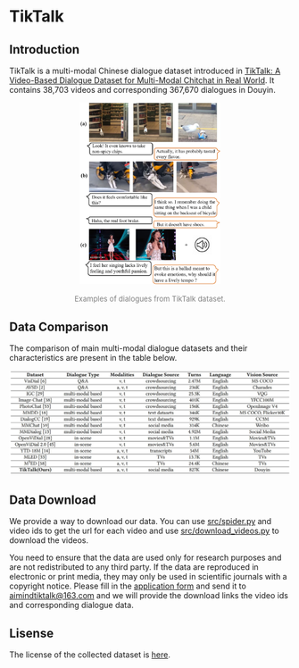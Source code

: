 

# TikTalk

## Introduction

TikTalk is a  multi-modal Chinese dialogue dataset introduced in [TikTalk: A Video-Based Dialogue Dataset for Multi-Modal Chitchat in Real World](https://arxiv.org/abs/2301.05880). It contains 38,703 videos and corresponding 367,670 dialogues in Douyin.

<p align="center">
<img src="figs/examples.JPG" alt="examples for tiktalk" width="50%"/>
</p>
<p align="center">
<font size=2 color="gray">Examples of dialogues from TikTalk dataset.</font>
</p>


## Data Comparison

The comparison of main multi-modal dialogue datasets and their characteristics are present in the table below.

<p align="center">
<img src="figs/comparison1.JPG" alt="comparison"/>
</p>
<p align="center">
</p>


## Data Download

We provide a way to download our data. You can use [src/spider.py](./src/spider.py) and video ids to get the url for each video and use [src/download_videos.py](./src/download_videos.py) to download the videos.

You need to ensure that the data are used only for research purposes and are not redistributed to any third party. If the data are reproduced in electronic or print media, they may only be used in scientific journals with a copyright notice. Please fill in the [application form](./Application%20Form.pdf) and send it to aimindtiktalk@163.com and we will provide the download links the video ids and corresponding dialogue data.

## Lisense

The license of the collected dataset is [here](./LICENSE).
